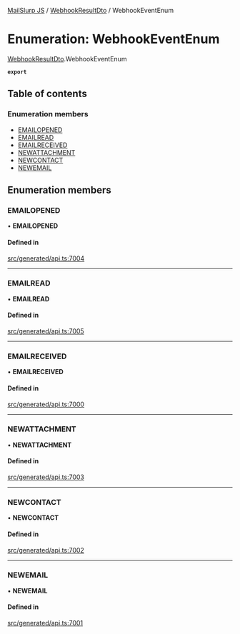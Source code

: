 [MailSlurp JS](../README.md) / [WebhookResultDto](../modules/WebhookResultDto.md) / WebhookEventEnum

# Enumeration: WebhookEventEnum

[WebhookResultDto](../modules/WebhookResultDto.md).WebhookEventEnum

**`export`**

## Table of contents

### Enumeration members

- [EMAILOPENED](WebhookResultDto.WebhookEventEnum.md#emailopened)
- [EMAILREAD](WebhookResultDto.WebhookEventEnum.md#emailread)
- [EMAILRECEIVED](WebhookResultDto.WebhookEventEnum.md#emailreceived)
- [NEWATTACHMENT](WebhookResultDto.WebhookEventEnum.md#newattachment)
- [NEWCONTACT](WebhookResultDto.WebhookEventEnum.md#newcontact)
- [NEWEMAIL](WebhookResultDto.WebhookEventEnum.md#newemail)

## Enumeration members

### EMAILOPENED

• **EMAILOPENED**

#### Defined in

[src/generated/api.ts:7004](https://github.com/mailslurp/mailslurp-client/blob/113e801/src/generated/api.ts#L7004)

___

### EMAILREAD

• **EMAILREAD**

#### Defined in

[src/generated/api.ts:7005](https://github.com/mailslurp/mailslurp-client/blob/113e801/src/generated/api.ts#L7005)

___

### EMAILRECEIVED

• **EMAILRECEIVED**

#### Defined in

[src/generated/api.ts:7000](https://github.com/mailslurp/mailslurp-client/blob/113e801/src/generated/api.ts#L7000)

___

### NEWATTACHMENT

• **NEWATTACHMENT**

#### Defined in

[src/generated/api.ts:7003](https://github.com/mailslurp/mailslurp-client/blob/113e801/src/generated/api.ts#L7003)

___

### NEWCONTACT

• **NEWCONTACT**

#### Defined in

[src/generated/api.ts:7002](https://github.com/mailslurp/mailslurp-client/blob/113e801/src/generated/api.ts#L7002)

___

### NEWEMAIL

• **NEWEMAIL**

#### Defined in

[src/generated/api.ts:7001](https://github.com/mailslurp/mailslurp-client/blob/113e801/src/generated/api.ts#L7001)
